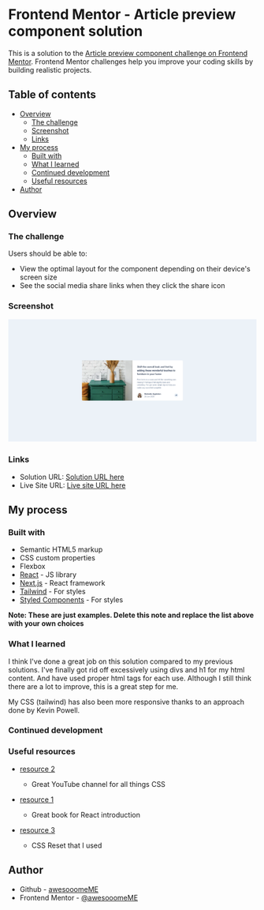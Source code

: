 # Frontend Mentor - Article preview component solution

This is a solution to the [Article preview component challenge on Frontend Mentor](https://www.frontendmentor.io/challenges/article-preview-component-dYBN_pYFT). Frontend Mentor challenges help you improve your coding skills by building realistic projects. 

## Table of contents

- [Overview](#overview)
  - [The challenge](#the-challenge)
  - [Screenshot](#screenshot)
  - [Links](#links)
- [My process](#my-process)
  - [Built with](#built-with)
  - [What I learned](#what-i-learned)
  - [Continued development](#continued-development)
  - [Useful resources](#useful-resources)
- [Author](#author)

## Overview

### The challenge

Users should be able to:

- View the optimal layout for the component depending on their device's screen size
- See the social media share links when they click the share icon

### Screenshot

![Screenshot](screenshot.png)

### Links

- Solution URL: [Solution URL here](https://github.com/awesooomeME/article_preview)
- Live Site URL: [Live site URL here](https://article-preview-beta-one.vercel.app/)

## My process

### Built with

- Semantic HTML5 markup
- CSS custom properties
- Flexbox
- [React](https://reactjs.org/) - JS library
- [Next.js](https://nextjs.org/) - React framework
- [Tailwind](https://https://tailwindcss.com//) - For styles
- [Styled Components](https://styled-components.com/) - For styles

**Note: These are just examples. Delete this note and replace the list above with your own choices**

### What I learned

I think I've done a great job on this solution compared to my previous solutions. I've finally got rid off
excessively using divs and h1 for my html content. And have used proper html tags for each use. Although
I still think there are a lot to improve, this is a great step for me.

My CSS (tailwind) has also been more responsive thanks to an approach done by Kevin Powell.

### Continued development

### Useful resources

- [resource 2](https://www.youtube.com/@KevinPowell)
    - Great YouTube channel for all things CSS

- [resource 1](https://livebook.manning.com/book/next-js-in-action/welcome/v-2/) 
    - Great book for React introduction

- [resource 3](https://www.joshwcomeau.com/css/custom-css-reset/)
    - CSS Reset that I used

## Author

- Github - [awesooomeME](https://github.com/awesooomeME)
- Frontend Mentor - [@awesooomeME](https://www.frontendmentor.io/profile/awesooomeME)
